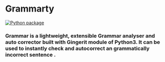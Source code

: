 # Grammarty

[![Python package](https://github.com/sid86-dev/Grammarty/actions/workflows/main.yml/badge.svg)](https://github.com/sid86-dev/Grammarty/actions/workflows/main.yml)

### Grammar is a lightweight, extensible Grammar analyser and auto corrector built with Gingerit module of Python3. It can be used to instantly check and autocorrect an grammatically incorrect sentence .
